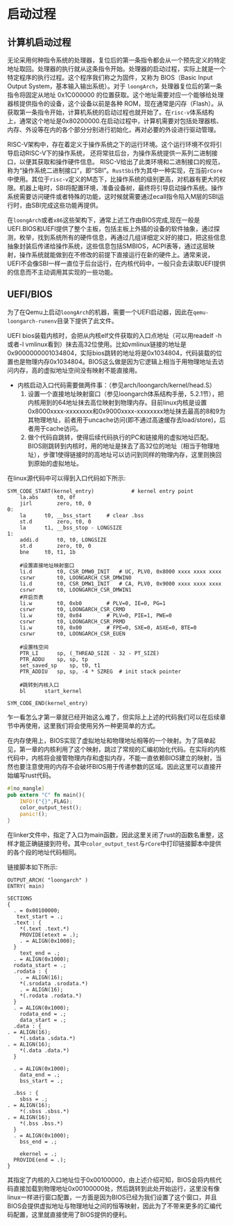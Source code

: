 # 启动过程

## 计算机启动过程

无论采用何种指令系统的处理器，复位后的第一条指令都会从一个预先定义的特定地址取回。处理器的执行就从这条指令开始。处理器的启动过程，实际上就是一个特定程序的执行过程。这个程序我们称之为固件，又称为 BIOS（Basic Input Output System，基本输入输出系统）。对于 `loongArch`，处理器复位后的第一条指令将固定从地址 0x1C000000 的位置获取。这个地址需要对应一个能够给处理器核提供指令的设备，这个设备以前是各种 ROM，现在通常是闪存（Flash）。从获取第一条指令开始，计算机系统的启动过程也就开始了。在`risc-v`体系结构上，通常这个地址是0x80200000.在启动过程中，计算机需要对包括处理器核、内存、外设等在内的各个部分分别进行初始化，再对必要的外设进行驱动管理。

RISC-V架构中，存在着定义于操作系统之下的运行环境。这个运行环境不仅将引导启动RISC-V下的操作系统， 还将常驻后台，为操作系统提供一系列二进制接口，以便其获取和操作硬件信息。 RISC-V给出了此类环境和二进制接口的规范，称为“操作系统二进制接口”，即“SBI”。`RustSbi`作为其中一种实现，在当前`rCore`中使用。其位于`risc-v`定义的M态下，比操作系统的级别更高，对机器有更大的权限。机器上电时，SBI将配置环境，准备设备树，最终将引导启动操作系统。操作系统需要访问硬件或者特殊的功能，这时候就需要通过ecall指令陷入M层的SBI运行时，由SBI完成这些功能再提供。

在`loongArch`或者`x86`这些架构下，通常上述工作由BIOS完成,现在一般是UEFI.BIOS和UEFI提供了整个主板，包括主板上外插的设备的软件抽象，通过探测，枚举，找到系统所有的硬件信息，再通过几组详细定义好的接口，把这些信息抽象封装后传递给操作系统，这些信息包括SMBIOS，ACPI表等，通过这层映射，操作系统就能做到在不修改的前提下直接运行在新的硬件上。通常来说，UEFI不会像SBI一样一直位于后台运行，在内核代码中，一般只会去读取UEFI提供的信息而不主动调用其实现的一些功能。



## UEFI/BIOS

为了在Qemu上启动`loongArch`的机器，需要一个UEFI启动器，因此在`qemu-loongarch-runenv`目录下提供了此文件。

UEFI bios装载内核时，会把从内核elf文件获取的入口点地址（可以用readelf -h或者-l vmlinux看到）抹去高32位使用。比如vmlinux链接的地址是0x9000000001034804，实际bios跳转的地址将是0x1034804，代码装载的位置也是物理内存0x1034804。BIOS这么做是因为它逻辑上相当于用物理地址去访问内存，高的虚拟地址空间没有映射不能直接用。

- 内核启动入口代码需要做两件事：（参见arch/loongarch/kernel/head.S）
  1. 设置一个直接地址映射窗口（参见loongarch体系结构手册，5.2.1节），把内核用到的64地址抹去高位映射到物理内存。目前linux内核是设置0x8000xxxx-xxxxxxxx和0x9000xxxx-xxxxxxxx地址抹去最高的8和9为其物理地址，前者用于uncache访问(即不通过高速缓存去load/store)，后者用于cache访问。
  2. 做个代码自跳转，使得后续代码执行的PC和链接用的虚拟地址匹配。BIOS刚跳转到内核时，用的地址是抹去了高32位的地址（相当于物理地址），步骤1使得链接时的高地址可以访问到同样的物理内存，这里则换回到原始的虚拟地址。

在linux源代码中可以得到入口代码如下所示:

```assembly
SYM_CODE_START(kernel_entry)			# kernel entry point
	la.abs		t0, 0f
	jirl		zero, t0, 0 
0:
	la		t0, __bss_start		# clear .bss
	st.d		zero, t0, 0
	la		t1, __bss_stop - LONGSIZE
1:
	addi.d		t0, t0, LONGSIZE
	st.d		zero, t0, 0
	bne		t0, t1, 1b

	#设置直接地址映射窗口
	li.d		t0, CSR_DMW0_INIT	# UC, PLV0, 0x8000 xxxx xxxx xxxx
	csrwr		t0, LOONGARCH_CSR_DMWIN0
	li.d		t0, CSR_DMW1_INIT	# CA, PLV0, 0x9000 xxxx xxxx xxxx
	csrwr		t0, LOONGARCH_CSR_DMWIN1
	#开启页表
	li.w		t0, 0xb0		# PLV=0, IE=0, PG=1
	csrwr		t0, LOONGARCH_CSR_CRMD
	li.w		t0, 0x04		# PLV=0, PIE=1, PWE=0
	csrwr		t0, LOONGARCH_CSR_PRMD
	li.w		t0, 0x00		# FPE=0, SXE=0, ASXE=0, BTE=0
	csrwr		t0, LOONGARCH_CSR_EUEN

	#设置栈空间
	PTR_LI		sp, (_THREAD_SIZE - 32 - PT_SIZE)
	PTR_ADDU	sp, sp, tp
	set_saved_sp	sp, t0, t1
	PTR_ADDIU	sp, sp, -4 * SZREG	# init stack pointer

	#跳转到内核入口
	bl		start_kernel

SYM_CODE_END(kernel_entry)
```

乍一看怎么才第一章就已经开始这么难了，但实际上上述的代码我们可以在后续章节中再使用，这里我们将会使用另外一种更简单的方式。

在内存使用上，BIOS实现了虚拟地址和物理地址相等的一个映射。为了简单起见，第一章的内核利用了这个映射，跳过了常规的汇编初始化代码。在实际的内核代码中，内核将会接管物理内存和虚拟内存，不能一直依赖BIOS建立的映射，当然也要注意使用的内存不会破坏BIOS用于传递参数的区域。因此这里可以直接开始编写rust代码。

```rust
#[no_mangle]
pub extern "C" fn main(){
    INFO!("{}",FLAG);
    color_output_test();
    panic!();
}
```

在linker文件中，指定了入口为main函数，因此这里关闭了rust的函数名重整，这样才能正确链接到符号。其中`color_output_test`与`rCore`中打印链接脚本中提供的各个段的地址代码相同。

链接脚本如下所示:

```
OUTPUT_ARCH( "loongarch" )
ENTRY( main)

SECTIONS
{
  . = 0x00100000;
   text_start = .;
  .text : {
    *(.text .text.*)
    PROVIDE(etext = .);
    . = ALIGN(0x1000);
  }
    text_end = .;
  . = ALIGN(0x1000);
  rodata_start = .;
  .rodata : {
    . = ALIGN(16);
    *(.srodata .srodata.*)
    . = ALIGN(16);
    *(.rodata .rodata.*)
  }
  . = ALIGN(0x1000);
    rodata_end = .;
    data_start = .;
  .data : {
. = ALIGN(16);
    *(.sdata .sdata.*)
. = ALIGN(16);
    *(.data .data.*)
  }

  . = ALIGN(0x1000);
    data_end = .;
    bss_start = .;

  .bss : {
    sbss = .;
. = ALIGN(16);
    *(.sbss .sbss.*)
. = ALIGN(16);
    *(.bss .bss.*)
  }
  . = ALIGN(0x1000);
    bss_end = .;

    ekernel = .;
  PROVIDE(end = .);
}
```

其指定了内核的入口地址位于0x00100000，由上述介绍可知，BIOS会将内核代码直接加载到物理地址0x00100000处，然后跳转到此处开始运行，这里没有像linux一样进行窗口配置，一方面是因为BIOS已经为我们设置了这个窗口，并且BIOS会提供虚拟地址与物理地址之间的恒等映射，因此为了不带来更多的汇编代码配置，这里就直接使用了BIOS提供的便利。

